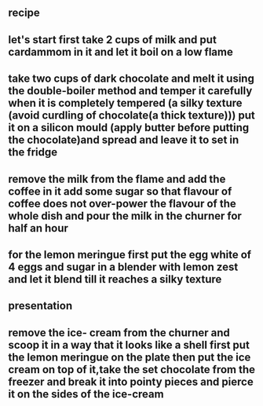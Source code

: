 ## recipe

## let's start first take  2 cups of milk and put cardammom in it and let it boil on a low flame 

## take two cups of dark chocolate and melt it using the double-boiler method and temper it carefully when it is completely tempered (a silky texture (avoid curdling of chocolate(a thick texture))) put it on a silicon mould (apply butter before putting the chocolate)and spread and leave it to set in the fridge

## remove the milk from the flame and add the coffee in it add some sugar so that flavour of coffee does not over-power the flavour of the whole dish  and pour the milk in the churner for half an hour 

## for the lemon meringue first put the egg white of 4 eggs and sugar in a blender with lemon zest and let it blend till it reaches a silky texture 

## presentation

## remove the ice- cream from the churner and scoop it in a way that it looks like a shell first put the lemon meringue on the plate then put the ice cream on top of it,take the set chocolate from the freezer and break it into pointy pieces and pierce it on the sides of the ice-cream







